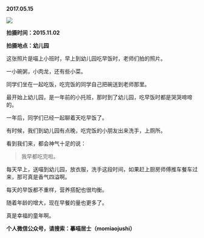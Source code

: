 
          
**2017.05.15**

![](//upload-images.jianshu.io/upload_images/51001-2751328dbd765e26.jpg)


**拍摄时间：2015.11.02**

**拍摄地点：幼儿园**

这张照片是喵上小班时，早上到幼儿园吃早饭时，老师们拍的照片。

一小碗粥，小肉龙，还有些小菜。

同学们坐在一起吃饭，吃完饭的同学自己把碗送到老师那里。

最开始上幼儿园，是一年前的小托班，那时到了幼儿园，吃早饭时都是哭哭啼啼的。

一年后，同学们已经一起聊着天吃早饭了。

有时候，我们到幼儿园有点晚，吃完饭的小朋友出来洗手，上厕所。

看到我们来，都会神气十足的说：
>我早都吃完啦。


每天早上，送喵到幼儿园，放衣服，洗手这段时间，如果赶上厨房师傅推车餐车过来，那可真是香气四溢啊。

每天的早饭都不重样，营养搭配也很均衡。

随着年龄的增大，现在早餐的量也更多了。

真是幸福的童年啊。


**个人微信公众号，请搜索：摹喵居士（momiaojushi）**

        